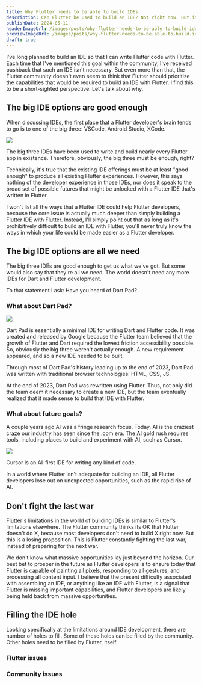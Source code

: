 ```yaml
---
title: Why Flutter needs to be able to build IDEs
description: Can Flutter be used to build an IDE? Not right now. But it should.
publishDate: 2024-05-11
headerImageUrl: /images/posts/why-flutter-needs-to-be-able-to-build-ides/header.png
previewImageUrl: /images/posts/why-flutter-needs-to-be-able-to-build-ides/preview.png
draft: true
---
```


I've long planned to build an IDE so that I can write Flutter code with Flutter. Each time that
I've mentioned this goal within the community, I've received pushback that such an IDE isn't
necessary. But even more than that, the Flutter community doesn't even seem to think that Flutter
should prioritize the capabilities that would be required to build an IDE with Flutter. I find
this to be a short-sighted perspective. Let's talk about why.

## The big IDE options are good enough
When discussing IDEs, the first place that a Flutter developer's brain tends to go is to one of
the big three: VSCode, Android Studio, XCode.

![](/images/posts/why-flutter-needs-to-be-able-to-build-ides/the-big-three.png)

The big three IDEs have been used to write and build nearly every Flutter app in existence.
Therefore, obviously, the big three must be enough, right?

Technically, it's true that the existing IDE offerings must be at least "good enough" to produce
all existing Flutter experiences. However, this says nothing of the developer experience in those
IDEs, nor does it speak to the broad set of possible futures that might be unlocked with a Flutter
IDE that's written in Flutter.

I won't list all the ways that a Flutter IDE could help Flutter developers, because the core issue
is actually much deeper than simply building a Flutter IDE with Flutter. Instead, I'll simply
point out that as long as it's prohibitively difficult to build an IDE with Flutter, you'll never
truly know the ways in which your life could be made easier as a Flutter developer.

## The big IDE options are all we need
The big three IDEs are good enough to get us what we've got. But some would also say that they're 
all we need. The world doesn't need any more IDEs for Dart and Flutter development.

To that statement I ask: Have you heard of Dart Pad?

### What about Dart Pad?
![](/images/posts/why-flutter-needs-to-be-able-to-build-ides/dartpad.png)

Dart Pad is essentially a minimal IDE for writing Dart and Flutter code. It was created and
released by Google because the Flutter team believed that the growth of Flutter and Dart
required the lowest friction accessibility possible. So, obviously the big three weren't
actually enough. A new requirement appeared, and so a new IDE needed to be built.

Through most of Dart Pad's history leading up to the end of 2023, Dart Pad was written
with traditional browser technologies: HTML, CSS, JS.

At the end of 2023, Dart Pad was rewritten using Flutter. Thus, not only did the team
deem it necessary to create a new IDE, but the team eventually realized that it made
sense to build that IDE with Flutter.

### What about future goals?
A couple years ago AI was a fringe research focus. Today, AI is the craziest craze our
industry has seen since the .com era. The AI gold rush requires tools, including places
to build and experiment with AI, such as Cursor.

![](/images/posts/why-flutter-needs-to-be-able-to-build-ides/cursor.png)

Cursor is an AI-first IDE for writing any kind of code.

In a world where Flutter isn't adequate for building an IDE, all Flutter developers lose
out on unexpected opportunities, such as the rapid rise of AI.

## Don't fight the last war
Flutter's limitations in the world of building IDEs is similar to Flutter's limitations
elsewhere. The Flutter community thinks its OK that Flutter doesn't do X, because most
developers don't need to build X right now. But this is a losing proposition. This is
Flutter constantly fighting the last war, instead of preparing for the next war.

We don't know what massive opportunities lay just beyond the horizon. Our best bet to
prosper in the future as Flutter developers is to ensure today that Flutter is capable
of painting all pixels, responding to all gestures, and processing all content input.
I believe that the present difficulty associated with assembling an IDE, or anything like
an IDE with Flutter, is a signal that Flutter is missing important capabilities, and
Flutter developers are likely being held back from massive opportunities.

## Filling the IDE hole
Looking specifically at the limitations around IDE development, there are number of
holes to fill. Some of these holes can be filled by the community. Other holes need
to be filled by Flutter, itself.

### Flutter issues

### Community issues
